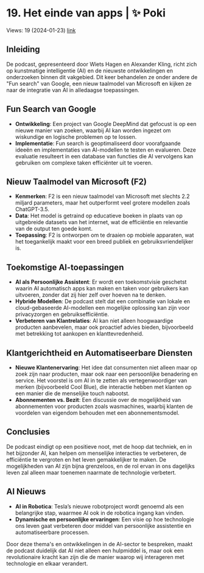 # 19. Het einde van apps | ✨ Poki
Views: 19 (2024-01-23) [link](https://www.youtube.com/watch?v=mABWcY2y-h4)


 ## Inleiding
De podcast, gepresenteerd door Wiets Hagen en Alexander Kling, richt zich op kunstmatige intelligentie (AI) en de nieuwste ontwikkelingen en onderzoeken binnen dit vakgebied. Dit keer behandelen ze onder andere de "Fun search" van Google, een nieuw taalmodel van Microsoft en kijken ze naar de integratie van AI in alledaagse toepassingen.

## Fun Search van Google
- **Ontwikkeling**: Een project van Google DeepMind dat gefocust is op een nieuwe manier van zoeken, waarbij AI kan worden ingezet om wiskundige en logische problemen op te lossen.
- **Implementatie**: Fun search is geoptimaliseerd door voorafgaande ideeën en implementaties van AI-modellen te testen en evalueren. Deze evaluatie resulteert in een database van functies die AI vervolgens kan gebruiken om complexe taken efficiënter uit te voeren.

## Nieuw Taalmodel van Microsoft (F2)
- **Kenmerken**: F2 is een nieuw taalmodel van Microsoft met slechts 2.2 miljard parameters, maar het outperformt veel grotere modellen zoals ChatGPT-3.5.
- **Data**: Het model is getraind op educatieve boeken in plaats van op uitgebreide datasets van het internet, wat de efficiëntie en relevantie van de output ten goede komt.
- **Toepassing**: F2 is ontworpen om te draaien op mobiele apparaten, wat het toegankelijk maakt voor een breed publiek en gebruiksvriendelijker is.

## Toekomstige AI-toepassingen
- **AI als Persoonlijke Assistent**: Er wordt een toekomstvisie geschetst waarin AI automatisch apps kan maken en taken voor gebruikers kan uitvoeren, zonder dat zij hier zelf over hoeven na te denken.
- **Hybride Modellen**: De podcast stelt dat een combinatie van lokale en cloud-gebaseerde AI-modellen een mogelijke oplossing kan zijn voor privacyzorgen en gebruiksefficiëntie.
- **Verbeteren van Klantrelaties**: AI kan niet alleen hoogwaardige producten aanbevelen, maar ook proactief advies bieden, bijvoorbeeld met betrekking tot aankopen en klanttevredenheid.

## Klantgerichtheid en Automatiseerbare Diensten
- **Nieuwe Klantenervaring**: Het idee dat consumenten niet alleen maar op zoek zijn naar producten, maar ook naar een persoonlijke benadering en service. Het voorstel is om AI in te zetten als vertegenwoordiger van merken (bijvoorbeeld Cool Blue), die interactie hebben met klanten op een manier die de menselijke touch nabootst.
- **Abonnementen vs. Bezit**: Een discussie over de mogelijkheid van abonnementen voor producten zoals wasmachines, waarbij klanten de voordelen van eigendom behouden met een abonnementsmodel.

## Conclusies
De podcast eindigt op een positieve noot, met de hoop dat techniek, en in het bijzonder AI, kan helpen om menselijke interacties te verbeteren, de efficiëntie te vergroten en het leven gemakkelijker te maken. De mogelijkheden van AI zijn bijna grenzeloos, en de rol ervan in ons dagelijks leven zal alleen maar toenemen naarmate de technologie verbetert.

## AI Nieuws
- **AI in Robotica**: Tesla’s nieuwe robotproject wordt genoemd als een belangrijke stap, waarmee AI ook in de robotica ingang kan vinden.
- **Dynamische en persoonlijke ervaringen**: Een visie op hoe technologie ons leven gaat verbeteren door middel van persoonlijke assistentie en automatiseerbare processen.

Door deze thema's en ontwikkelingen in de AI-sector te bespreken, maakt de podcast duidelijk dat AI niet alleen een hulpmiddel is, maar ook een revolutionaire kracht kan zijn die de manier waarop wij interageren met technologie en elkaar verandert.